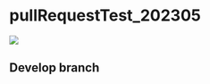 # pullRequestTest_202305

![](https://img.shields.io/badge/version-1.0.0-990000.svg)

## Develop branch
